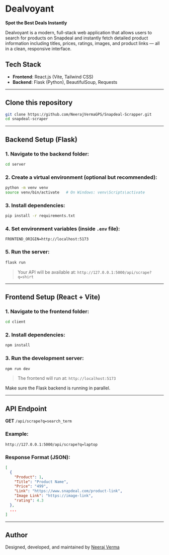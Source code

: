 # Dealvoyant

**Spot the Best Deals Instantly**

Dealvoyant is a modern, full-stack web application that allows users to search for products on Snapdeal and instantly fetch detailed product information including titles, prices, ratings, images, and product links — all in a clean, responsive interface.

## Tech Stack

- **Frontend**: React.js (Vite, Tailwind CSS)
- **Backend**: Flask (Python), BeautifulSoup, Requests

---

## Clone this repository
   ```bash
   git clone https://github.com/NeerajVermaGPS/Snapdeal-Scrapper.git
   cd snapdeal-scraper
   ```

---

## Backend Setup (Flask)

### 1. Navigate to the backend folder:

```bash
cd server
```

### 2. Create a virtual environment (optional but recommended):

```bash
python -m venv venv
source venv/bin/activate   # On Windows: venv\Scripts\activate
```

### 3. Install dependencies:

```bash
pip install -r requirements.txt
```

### 4. Set environment variables (inside `.env` file):

```env
FRONTEND_ORIGIN=http://localhost:5173
```

### 5. Run the server:

```bash
flask run
```

> Your API will be available at: `http://127.0.0.1:5000/api/scrape?q=shirt`

---

## Frontend Setup (React + Vite)

### 1. Navigate to the frontend folder:

```bash
cd client
```

### 2. Install dependencies:

```bash
npm install
```

### 3. Run the development server:

```bash
npm run dev
```

> The frontend will run at: `http://localhost:5173`

Make sure the Flask backend is running in parallel.

---

## API Endpoint

**GET** `/api/scrape?q=search_term`

### Example:
```
http://127.0.0.1:5000/api/scrape?q=laptop
```

### Response Format (JSON):

```json
[
  {
    "Product": 1,
    "Title": "Product Name",
    "Price": "499",
    "Link": "https://www.snapdeal.com/product-link",
    "Image Link": "https://image-link",
    "rating": 4.3
  },
  ...
]
```
---

## Author

Designed, developed, and maintained by [Neeraj Verma](https://neerajvermagps.infinityfreeapp.com/)